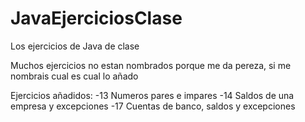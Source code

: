 # JavaEjerciciosClase
Los ejercicios de Java de clase

Muchos ejercicios no estan nombrados porque me da pereza, si me nombrais cual es cual lo añado

Ejercicios añadidos:
-13 Numeros pares e impares
-14 Saldos de una empresa y excepciones
-17 Cuentas de banco, saldos y excepciones
